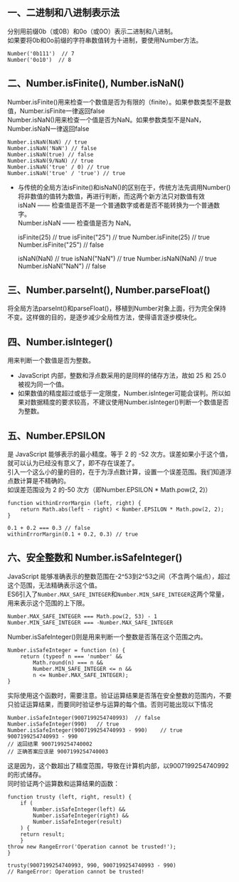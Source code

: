 ## 一、二进制和八进制表示法
分别用前缀0b（或0B）和0o（或0O）表示二进制和八进制。<br>
如果要将0b和0o前缀的字符串数值转为十进制，要使用Number方法。

    Number('0b111')  // 7
    Number('0o10')  // 8
## 二、Number.isFinite(), Number.isNaN() 
Number.isFinite()用来检查一个数值是否为有限的（finite）。如果参数类型不是数值，Number.isFinite一律返回false<br>
Number.isNaN()用来检查一个值是否为NaN。如果参数类型不是NaN，Number.isNaN一律返回false

    Number.isNaN(NaN) // true
    Number.isNaN('NaN') // false
    Number.isNaN(true) // false
    Number.isNaN(9/NaN) // true
    Number.isNaN('true' / 0) // true
    Number.isNaN('true' / 'true') // true
* 与传统的全局方法isFinite()和isNaN()的区别在于，传统方法先调用Number()将非数值的值转为数值，再进行判断，而这两个新方法只对数值有效 <br>
isNaN —— 检查值是否不是一个普通数字或者是否不能转换为一个普通数字。<br>
Number.isNaN —— 检查值是否为 NaN。<br>

    isFinite(25) // true
    isFinite("25") // true
    Number.isFinite(25) // true
    Number.isFinite("25") // false

    isNaN(NaN) // true
    isNaN("NaN") // true
    Number.isNaN(NaN) // true
    Number.isNaN("NaN") // false
## 三、Number.parseInt(), Number.parseFloat()
将全局方法parseInt()和parseFloat()，移植到Number对象上面，行为完全保持不变。这样做的目的，是逐步减少全局性方法，使得语言逐步模块化。
## 四、Number.isInteger()
用来判断一个数值是否为整数。<br>
* JavaScript 内部，整数和浮点数采用的是同样的储存方法，故如 25 和 25.0 被视为同一个值。<br>
* 如果数值的精度超过或低于一定限度，Number.isInteger可能会误判。所以如果对数据精度的要求较高，不建议使用Number.isInteger()判断一个数值是否为整数。
## 五、Number.EPSILON
是 JavaScript 能够表示的最小精度。等于 2 的 -52 次方。误差如果小于这个值，就可以认为已经没有意义了，即不存在误差了。<br>
引入一个这么小的量的目的，在于为浮点数计算，设置一个误差范围。我们知道浮点数计算是不精确的。<br>
如误差范围设为 2 的-50 次方（即Number.EPSILON * Math.pow(2, 2)）

    function withinErrorMargin (left, right) {
        return Math.abs(left - right) < Number.EPSILON * Math.pow(2, 2);
    }
    
    0.1 + 0.2 === 0.3 // false
    withinErrorMargin(0.1 + 0.2, 0.3) // true
## 六、安全整数和 Number.isSafeInteger() 
JavaScript 能够准确表示的整数范围在-2^53到2^53之间（不含两个端点），超过这个范围，无法精确表示这个值。<br>
ES6引入了`Number.MAX_SAFE_INTEGER`和`Number.MIN_SAFE_INTEGER`这两个常量，用来表示这个范围的上下限。

    Number.MAX_SAFE_INTEGER === Math.pow(2, 53) - 1
    Number.MIN_SAFE_INTEGER === -Number.MAX_SAFE_INTEGER
Number.isSafeInteger()则是用来判断一个整数是否落在这个范围之内。   
    
    Number.isSafeInteger = function (n) {
        return (typeof n === 'number' &&
            Math.round(n) === n &&
            Number.MIN_SAFE_INTEGER <= n &&
            n <= Number.MAX_SAFE_INTEGER);
    }
实际使用这个函数时，需要注意。验证运算结果是否落在安全整数的范围内，不要只验证运算结果，而要同时验证参与运算的每个值。否则可能出现以下情况

    Number.isSafeInteger(9007199254740993)  // false
    Number.isSafeInteger(990)   // true
    Number.isSafeInteger(9007199254740993 - 990)    // true
    9007199254740993 - 990
    // 返回结果 9007199254740002
    // 正确答案应该是 9007199254740003
这是因为，这个数超出了精度范围，导致在计算机内部，以9007199254740992的形式储存。<br>
同时验证两个运算数和运算结果的函数：

    function trusty (left, right, result) {
        if (
            Number.isSafeInteger(left) &&
            Number.isSafeInteger(right) &&
            Number.isSafeInteger(result)
        ) {
        return result;
        }
    throw new RangeError('Operation cannot be trusted!');
    }

    trusty(9007199254740993, 990, 9007199254740993 - 990)
    // RangeError: Operation cannot be trusted!
